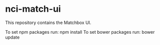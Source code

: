 # nci-match-ui
This repository contains the Matchbox UI.

To set npm packages run:  npm install
To set bower packages run:  bower update
